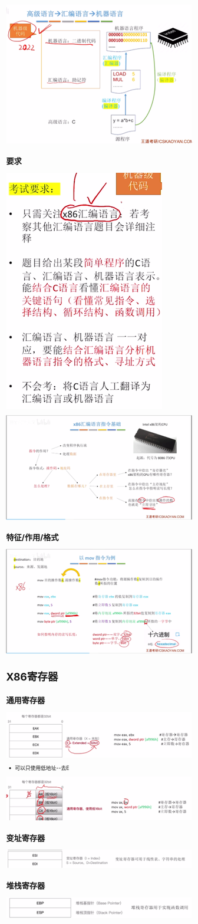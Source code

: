 


![输入图片说明](/imgs/2025-08-12/AdO5yMNp1hYAPv6I.png)

## 要求
![输入图片说明](/imgs/2025-08-12/7JhhIOz8Hxihj5fM.png)

![输入图片说明](/imgs/2025-08-12/SJdrs4i09mVK0AGc.png)

## 特征/作用/格式
![输入图片说明](/imgs/2025-08-12/SkAyQGz8o7jpG5nz.png)

# X86寄存器
## 通用寄存器
![输入图片说明](/imgs/2025-08-12/rUMOFMxIWuIkiaZ8.png)
- 可以只使用低地址--去E

![输入图片说明](/imgs/2025-08-12/cw6XFVixsyaMSjn8.png)
## 变址寄存器
![输入图片说明](/imgs/2025-08-12/jYShLCDUxejvC77W.png)
## 堆栈寄存器
![输入图片说明](/imgs/2025-08-12/WJVEaG77yjPeN0PQ.png)
<!--stackedit_data:
eyJoaXN0b3J5IjpbMTU2ODU2Mzc4Nl19
-->